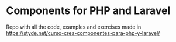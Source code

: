 # Components for PHP and Laravel
Repo with all the code, examples and exercises made in https://styde.net/curso-crea-componentes-para-php-y-laravel/
